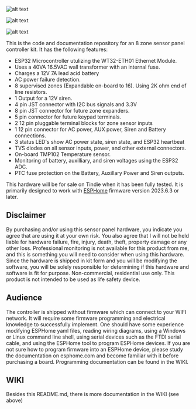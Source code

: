 ![alt text](https://github.com/hwstar/8-zone-sensor-panel/blob/main/assets/logo.png)

![alt text](https://github.com/hwstar/8-zone-sensor-panel/blob/main/assets/proto-pic.jpg)

![alt text](https://github.com/hwstar/8-zone-sensor-panel/blob/main/assets/made-for-esphome-black-on-white.png)

This is the code and documentation repository for an 8 zone sensor panel
controller kit. It has the following features:

* ESP32 Microcontroller utulizing the WT32-ETH01 Ethernet Module.
* Uses a 40VA 16.5VAC wall transformer with an internal fuse.
* Charges a 12V 7A lead acid battery 
* AC power failure detection.
* 8 supervised zones (Expandable on-board to 16). Using 2K ohm end of line resistors.
* 1 Output for a 12V siren.
* 4 pin JST connector with I2C bus signals and 3.3V
* 8 pin JST connector for future zone expanders.
* 5 pin connector for future keypad terminals.
* 2 12 pin pluggable terminal blocks for zone sensor inputs
* 1 12 pin connector for AC power, AUX power, Siren and Battery connections.
* 3 status LED's show AC power state, siren state, and ESP32 heartbeat
* TVS diodes on all sensor inputs, power, and other external connectors.
* On-board TMP102 Temperature sensor.
* Monitoring of battery, auxilliary, and siren voltages using the ESP32 ADC.
* PTC fuse protection on the Battery, Auxillary Power and Siren outputs.

This hardware will be for sale on Tindie when it has been fully tested.
It is primarily designed to work with [ESPHome](https://github.com/esphome/esphome) firmware version 2023.6.3 or later.

## Disclaimer

By purchasing and/or using this sensor panel hardware, you indicate you agree that are using it at your own risk.  You also agree that I will not be held liable for hardware failure, fire, injury, death, theft, property damage or any other loss. Professional monitoring is not available for this product from me, and this is something you will need to consider when using this hardware. Since the hardware is shipped in kit form and you will be modifying the software, you will be solely responsible for determining if this hardware and software is fit for purpose. Non-commercial, residential use only. This product is not intended to be used as life safety device.


## Audience

The controller is shipped without firmware which can connect to your WIFI network. It will require some firmware programming and electrical knowledge to successfully implement. 
One should have some experience modifying ESPHome yaml files, reading wiring diagrams, using a Windows or Linux command line shell, using serial devices such as the FTDI serial cable,
and using the ESPHome tool to program ESPHome devices. If you are not sure how to program firmware into an ESPHome device, please study the documentation on esphome.com and become
familiar with it before purchasing a board. Programming documentation can be found in the WIKI. 

## WIKI

Besides this README.md, there is more documentation in the WIKI (see above)
